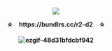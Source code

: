 <p align="center">
<h4 align="center"

![](https://komarev.com/ghpvc/?username=rudyspho&label=SITH+ETERNAL++&color=ff0000&style=plastic)

 <p align="center"> 
<strong>☆ ⠀https://bundlrs.cc/r2-d2 ⠀<strong>☆

<p align="center">
<h4 align="center"

![ezgif-48d31bfdcbf942](https://github.com/user-attachments/assets/da152c1c-a283-4c53-8f52-5e143869c2af)
